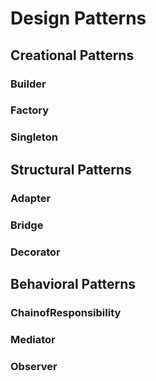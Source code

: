 # Design Patterns

## Creational Patterns

### Builder

### Factory

### Singleton

## Structural Patterns

### Adapter

### Bridge

### Decorator

## Behavioral Patterns

### ChainofResponsibility

### Mediator

### Observer
